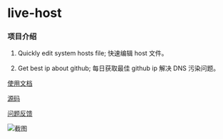 # live-host

### 项目介绍

1. Quickly edit system hosts file; 快速编辑 host 文件。

2. Get best ip about github; 每日获取最佳 github ip 解决 DNS 污染问题。

[使用文档](https://github.com/mingjiezhou/notes/issues/13)

[源码](https://github.com/mingjiezhou/live-host)

[问题反馈](https://github.com/mingjiezhou/live-host/issues)


![截图](https://user-images.githubusercontent.com/37775265/167404760-e33afdcf-8ba6-4cdf-9741-4d3284974e86.png)